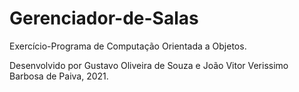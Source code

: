 # Gerenciador-de-Salas
Exercício-Programa de Computação Orientada a Objetos.

Desenvolvido por Gustavo Oliveira de Souza e João Vitor Verissimo Barbosa de Paiva, 2021.
